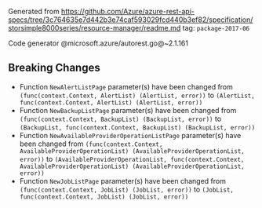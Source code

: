 Generated from https://github.com/Azure/azure-rest-api-specs/tree/3c764635e7d442b3e74caf593029fcd440b3ef82/specification/storsimple8000series/resource-manager/readme.md tag: `package-2017-06`

Code generator @microsoft.azure/autorest.go@~2.1.161

## Breaking Changes

- Function `NewAlertListPage` parameter(s) have been changed from `(func(context.Context, AlertList) (AlertList, error))` to `(AlertList, func(context.Context, AlertList) (AlertList, error))`
- Function `NewBackupListPage` parameter(s) have been changed from `(func(context.Context, BackupList) (BackupList, error))` to `(BackupList, func(context.Context, BackupList) (BackupList, error))`
- Function `NewAvailableProviderOperationListPage` parameter(s) have been changed from `(func(context.Context, AvailableProviderOperationList) (AvailableProviderOperationList, error))` to `(AvailableProviderOperationList, func(context.Context, AvailableProviderOperationList) (AvailableProviderOperationList, error))`
- Function `NewJobListPage` parameter(s) have been changed from `(func(context.Context, JobList) (JobList, error))` to `(JobList, func(context.Context, JobList) (JobList, error))`
